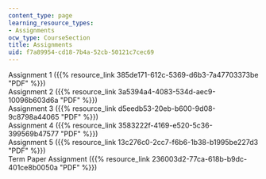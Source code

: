 ```yaml
---
content_type: page
learning_resource_types:
- Assignments
ocw_type: CourseSection
title: Assignments
uid: f7a89954-cd18-7b4a-52cb-50121c7cec69
---
```


Assignment 1 ({{% resource_link 385de171-612c-5369-d6b3-7a47703373be "PDF" %}})  
Assignment 2 ({{% resource_link 3a5394a4-4083-534d-aec9-10096b603d6a "PDF" %}})  
Assignment 3 ({{% resource_link d5eedb53-20eb-b600-9d08-9c8798a44065 "PDF" %}})  
Assignment 4 ({{% resource_link 3583222f-4169-e520-5c36-399569b47577 "PDF" %}})  
Assignment 5 ({{% resource_link 13c276c0-2cc7-f6b6-1b38-b1995be227d3 "PDF" %}})  
Term Paper Assignment ({{% resource_link 236003d2-77ca-618b-b9dc-401ce8b0050a "PDF" %}})